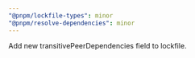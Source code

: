 ```yaml
---
"@pnpm/lockfile-types": minor
"@pnpm/resolve-dependencies": minor
---
```


Add new transitivePeerDependencies field to lockfile.
